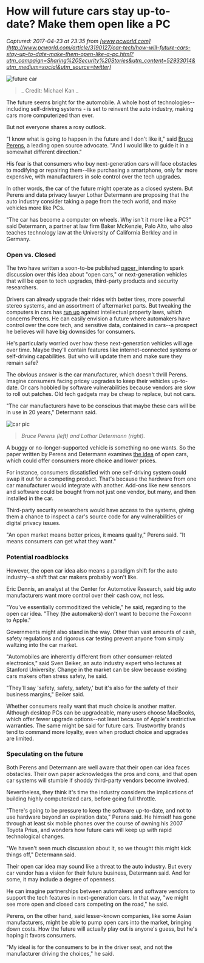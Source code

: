 # How will future cars stay up-to-date? Make them open like a PC

_Captured: 2017-04-23 at 23:35 from [www.pcworld.com](http://www.pcworld.com/article/3190127/car-tech/how-will-future-cars-stay-up-to-date-make-them-open-like-a-pc.html?utm_campaign=Sharing%20Security%20Stories&utm_content=52933014&utm_medium=social&utm_source=twitter)_

![future car](http://images.techhive.com/images/article/2017/04/carrr-100717941-large.jpg)

> _ Credit: Michael Kan _

The future seems bright for the automobile. A whole host of technologies--including self-driving systems - is set to reinvent the auto industry, making cars more computerized than ever.

But not everyone shares a rosy outlook.

"I know what is going to happen in the future and I don't like it," said [Bruce Perens](http://www.pcworld.com/article/114458/article.html), a leading open source advocate. "And I would like to guide it in a somewhat different direction."

His fear is that consumers who buy next-generation cars will face obstacles to modifying or repairing them--like purchasing a smartphone, only far more expensive, with manufacturers in sole control over the tech upgrades.

In other words, the car of the future might operate as a closed system. But Perens and data privacy lawyer Lothar Determann are proposing that the auto industry consider taking a page from the tech world, and make vehicles more like PCs.

"The car has become a computer on wheels. Why isn't it more like a PC?" said Determann, a partner at law firm Baker McKenzie, Palo Alto, who also teaches technology law at the University of California Berkley and in Germany.

### Open vs. Closed

The two have written a soon-to-be published [paper, ](https://papers.ssrn.com/sol3/papers.cfm?abstract_id=2837598)intending to spark discussion over this idea about "open cars," or next-generation vehicles that will be open to tech upgrades, third-party products and security researchers.

Drivers can already upgrade their rides with better tires, more powerful stereo systems, and an assortment of aftermarket parts. But tweaking the computers in cars has [run up](http://www.pcworld.com/article/2998857/car-tech/us-copyright-law-exemption-allows-good-faith-car-medical-device-hacking.html) against intellectual property laws, which concerns Perens. He can easily envision a future where automakers have control over the core tech, and sensitive data, contained in cars--a prospect he believes will have big downsides for consumers.

He's particularly worried over how these next-generation vehicles will age over time. Maybe they'll contain features like internet-connected systems or self-driving capabilities. But who will update them and make sure they remain safe?

The obvious answer is the car manufacturer, which doesn't thrill Perens. Imagine consumers facing pricey upgrades to keep their vehicles up-to-date. Or cars hobbled by software vulnerabilities because vendors are slow to roll out patches. Old tech gadgets may be cheap to replace, but not cars.

"The car manufacturers have to be conscious that maybe these cars will be in use in 20 years," Determann said.

![car pic](http://images.techhive.com/images/article/2017/04/car-pic-100717889-large.jpg)

> _Bruce Perens (left) and Lothar Determann (right)._

A buggy or no-longer-supported vehicle is something no one wants. So the paper written by Perens and Determann examines [the idea](http://www.lexology.com/library/detail.aspx?g=1ad1f07f-51f9-4493-88ab-bc5a64bc1d19) of open cars, which could offer consumers more choice and lower prices.

For instance, consumers dissatisfied with one self-driving system could swap it out for a competing product. That's because the hardware from one car manufacturer would integrate with another. Add-ons like new sensors and software could be bought from not just one vendor, but many, and then installed in the car.

Third-party security researchers would have access to the systems, giving them a chance to inspect a car's source code for any vulnerabilities or digital privacy issues.

"An open market means better prices, it means quality," Perens said. "It means consumers can get what they want."

### Potential roadblocks

However, the open car idea also means a paradigm shift for the auto industry--a shift that car makers probably won't like.

Eric Dennis, an analyst at the Center for Automotive Research, said big auto manufacturers want more control over their cash cow, not less.

"You've essentially commoditized the vehicle," he said, regarding to the open car idea. "They (the automakers) don't want to become the Foxconn to Apple."

Governments might also stand in the way. Other than vast amounts of cash, safety regulations and rigorous car testing prevent anyone from simply waltzing into the car market.

"Automobiles are inherently different from other consumer-related electronics," said Sven Beiker, an auto industry expert who lectures at Stanford University. Change in the market can be slow because existing cars makers often stress safety, he said.

"They'll say 'safety, safety, safety,' but it's also for the safety of their business margins," Beiker said.

Whether consumers really want that much choice is another matter. Although desktop PCs can be upgradeable, many users choose MacBooks, which offer fewer upgrade options--not least because of Apple's restrictive warranties. The same might be said for future cars. Trustworthy brands tend to command more loyalty, even when product choice and upgrades are limited.

### Speculating on the future

Both Perens and Determann are well aware that their open car idea faces obstacles. Their own paper acknowledges the pros and cons, and that open car systems will stumble if shoddy third-party vendors become involved.

Nevertheless, they think it's time the industry considers the implications of building highly computerized cars, before going full throttle.

"There's going to be pressure to keep the software up-to-date, and not to use hardware beyond an expiration date," Perens said. He himself has gone through at least six mobile phones over the course of owning his 2007 Toyota Prius, and wonders how future cars will keep up with rapid technological changes.

"We haven't seen much discussion about it, so we thought this might kick things off," Determann said.

Their open car idea may sound like a threat to the auto industry. But every car vendor has a vision for their future business, Determann said. And for some, it may include a degree of openness.

He can imagine partnerships between automakers and software vendors to support the tech features in next-generation cars. In that way, "we might see more open and closed cars competing on the road," he said.

Perens, on the other hand, said lesser-known companies, like some Asian manufacturers, might be able to pump open cars into the market, bringing down costs. How the future will actually play out is anyone's guess, but he's hoping it favors consumers.

"My ideal is for the consumers to be in the driver seat, and not the manufacturer driving the choices," he said.
